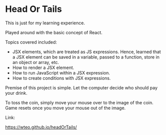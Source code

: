 # Head Or Tails

This is just for  my learning experience.

Played around with the basic concept of React. 

Topics covered included: 
- JSX elements, which are treated as JS expressions. Hence, learned that a JSX element can be saved in a variable, passed to a function, store in an object or array, etc.
- How to render a JSX element.
- How to run JavaScript within a JSX expression.
- How to create conditions with JSX expressions.

Premise of this project is simple. Let the computer decide who should pay your drink. 

To toss the coin, simply move your mouse over to the image of the coin. 
Game resets once you move your mouse out of the image.

Link: 

https://wteo.github.io/headOrTails/
